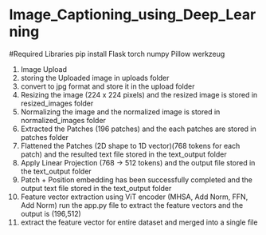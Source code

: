 # Image_Captioning_using_Deep_Learning


#Required Libraries
pip install Flask torch numpy Pillow werkzeug


1. Image Upload
2. storing the Uploaded image in uploads folder
3. convert to jpg format and store it in the upload folder
4. Resizing the image (224 x 224 pixels) and the resized image is stored in resized_images folder
5. Normalizing the image and the normalized image is stored in normalized_images folder
6. Extracted the Patches (196 patches) and the each patches are stored in patches folder
7. Flattened the Patches (2D shape to 1D vector)(768 tokens for each patch) and the resulted text file stored in the text_output folder
8. Apply Linear Projection (768 -> 512 tokens) and the output file stored in the text_output folder
9. Patch + Position embedding has been successfully completed and the output text file stored in the text_output folder
10. Feature vector extraction using ViT encoder (MHSA, Add Norm, FFN, Add Norm)
    run the app.py file to extract the feature vectors and the output is (196,512)
11. extract the feature vector for entire dataset and merged into a single file